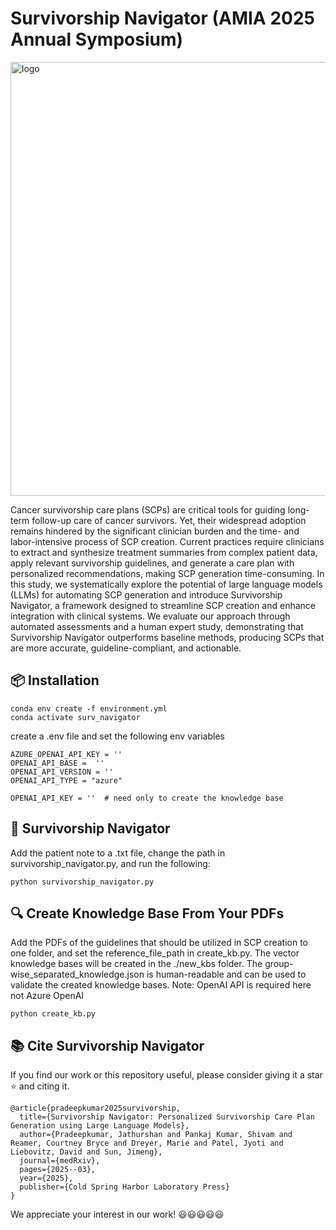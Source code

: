 # Survivorship Navigator (AMIA 2025 Annual Symposium)

<img width="1443" height="694" alt="logo" src="https://github.com/user-attachments/assets/0af97463-e75c-45df-92ca-a5ba160d5a55" />

Cancer survivorship care plans (SCPs) are critical tools for guiding long-term follow-up care of cancer survivors. Yet, their widespread adoption remains hindered by the significant clinician burden and the time- and labor-intensive process of SCP creation. Current practices require clinicians to extract and synthesize treatment summaries from complex patient data, apply relevant survivorship guidelines, and generate a care plan with personalized recommendations, making SCP generation time-consuming. In this study, we systematically explore the potential of large language models (LLMs) for automating SCP generation and introduce Survivorship Navigator, a framework designed to streamline SCP creation and enhance integration with clinical systems. We evaluate our approach through automated assessments and a human expert study, demonstrating that Survivorship Navigator outperforms baseline methods, producing SCPs that are more accurate, guideline-compliant, and actionable.


## 📦 Installation
```
conda env create -f environment.yml
conda activate surv_navigator
```

create a .env file and set the following env variables
```
AZURE_OPENAI_API_KEY = ''
OPENAI_API_BASE =  ''
OPENAI_API_VERSION = ''
OPENAI_API_TYPE = "azure"

OPENAI_API_KEY = ''  # need only to create the knowledge base
```


## 🏃 Survivorship Navigator
Add the patient note to a .txt file, change the path in survivorship_navigator.py, and run the following:
```
python survivorship_navigator.py
```

## 🔍 Create Knowledge Base From Your PDFs
Add the PDFs of the guidelines that should be utilized in SCP creation to one folder, and set the reference_file_path in create_kb.py. The vector knowledge bases will be created in the ./new_kbs folder. The group-wise_separated_knowledge.json is human-readable and can be used to validate the created knowledge bases. 
Note: OpenAI API is required here not Azure OpenAI
```
python create_kb.py
```



## 📚 Cite Survivorship Navigator
If you find our work or this repository useful, please consider giving it a star ⭐ and citing it.
```
@article{pradeepkumar2025survivorship,
  title={Survivorship Navigator: Personalized Survivorship Care Plan Generation using Large Language Models},
  author={Pradeepkumar, Jathurshan and Pankaj Kumar, Shivam and Reamer, Courtney Bryce and Dreyer, Marie and Patel, Jyoti and Liebovitz, David and Sun, Jimeng},
  journal={medRxiv},
  pages={2025--03},
  year={2025},
  publisher={Cold Spring Harbor Laboratory Press}
}
```

We appreciate your interest in our work! 😃😃😃😃😃

